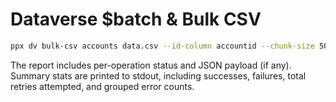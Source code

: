 
# Dataverse $batch & Bulk CSV

```bash
ppx dv bulk-csv accounts data.csv --id-column accountid --chunk-size 50 --report result.csv
```
The report includes per-operation status and JSON payload (if any). Summary stats are printed to stdout, including successes, failures, total retries attempted, and grouped error counts.
